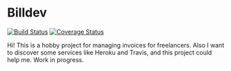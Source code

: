 # Billdev

[![Build Status](https://travis-ci.org/callmewind/billdev.svg?branch=master)](https://travis-ci.org/callmewind/billdev) [![Coverage Status](https://coveralls.io/repos/github/callmewind/billdev/badge.svg?branch=master)](https://coveralls.io/github/callmewind/billdev?branch=master)

Hi! This is a hobby project for managing invoices for freelancers. 
Also I want to discover some services like Heroku and Travis, and this project could help me.
Work in progress.
